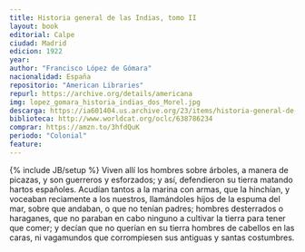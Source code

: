 ```yaml
---
title: Historia general de las Indias, tomo II
layout: book
editorial: Calpe
ciudad: Madrid
edicion: 1922
year:
author: "Francisco López de Gómara"
nacionalidad: España
repositorio: "American Libraries"
repurl: https://archive.org/details/americana
img: lopez_gomara_historia_indias_dos_Morel.jpg
descarga: https://ia601404.us.archive.org/23/items/historia-general-de-las-indias-tomo-ii/Historia%20general%20de%20las%20indias%20tomo%20II.pdf
biblioteca: http://www.worldcat.org/oclc/638786234
comprar: https://amzn.to/3hfdQuK
periodo: "Colonial"
feature: 
---
```

{% include JB/setup %}
Viven allí los hombres sobre árboles, a manera de picazas, y son guerreros y esforzados; y así, defendieron su tierra matando hartos españoles. Acudían tantos a la marina con armas, que la hinchían, y voceaban reciamente a los nuestros, llamándoles hijos de la espuma del mar, sobre que andaban, o que no tenían padres; hombres desterrados o haraganes, que no paraban en cabo ninguno a cultivar la tierra para tener que comer; y decían que no querían en su tierra hombres de cabellos en las caras, ni vagamundos que corrompiesen sus antiguas y santas costumbres.
